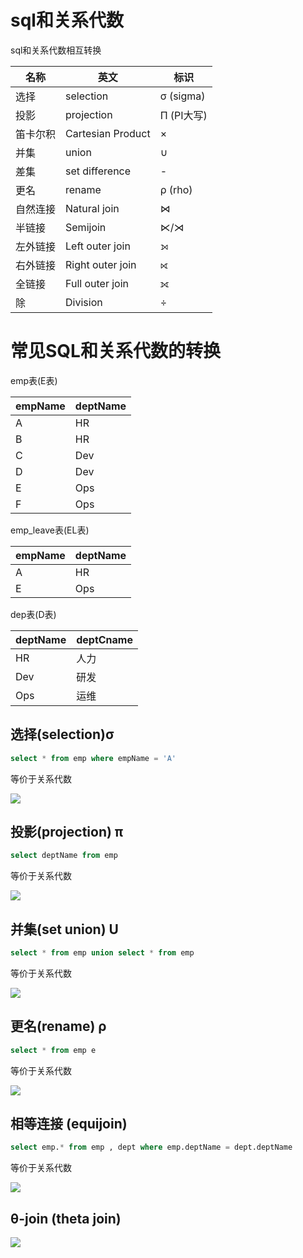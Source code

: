 # sql和关系代数

sql和关系代数相互转换

|名称|英文|标识|
|--|--|--|
|选择|selection|σ (sigma)
|投影|projection|Π (PI大写)
|笛卡尔积|Cartesian Product|×
|并集|union|∪
|差集|set difference|-
|更名|rename|ρ (rho)
|自然连接|Natural join|⋈
|半链接|Semijoin|⋉/⋊
|左外链接|Left outer join|⟕
|右外链接|Right outer join|⟖
|全链接|Full outer join|⟗
|除| Division|÷

# 常见SQL和关系代数的转换
emp表(E表)

|empName|deptName|
|--|--|
| A | HR |
| B | HR |
| C | Dev |
| D | Dev |
| E | Ops |
| F | Ops |

emp_leave表(EL表)

|empName|deptName|
|--|--|
| A | HR |
| E | Ops |

dep表(D表)

|deptName|deptCname|
|--|--|
| HR | 人力 |
| Dev | 研发 |
| Ops | 运维 |



## 选择(selection)σ

```sql
select * from emp where empName = 'A'
```
等价于关系代数 

![](https://latex.codecogs.com/gif.latex?\sigma_{empName="A"}(emp))


## 投影(projection) π

```sql
select deptName from emp
```
等价于关系代数 

![](https://latex.codecogs.com/gif.latex?\Pi_{deptName}(emp))


## 并集(set union) U


```sql
select * from emp union select * from emp
```
等价于关系代数 

![](https://latex.codecogs.com/gif.latex?emp&space;\cup&space;emp)

## 更名(rename) ρ

```sql
select * from emp e
```
等价于关系代数 

![](https://latex.codecogs.com/gif.latex?\rho_{e}(emp))

## 相等连接 (equijoin)

```sql
select emp.* from emp , dept where emp.deptName = dept.deptName
```
等价于关系代数 

![](https://latex.codecogs.com/gif.latex?emp&space;\Join_{emp.deptName=dept.deptName}&space;dept)

## θ-join (theta join)
<!--R \Join_{\theta} S = \sigma_{\theta}(R \times S)-->
![](https://latex.codecogs.com/gif.latex?R&space;\Join_{\theta}&space;S&space;=&space;\sigma_{\theta}(R&space;\times&space;S))

